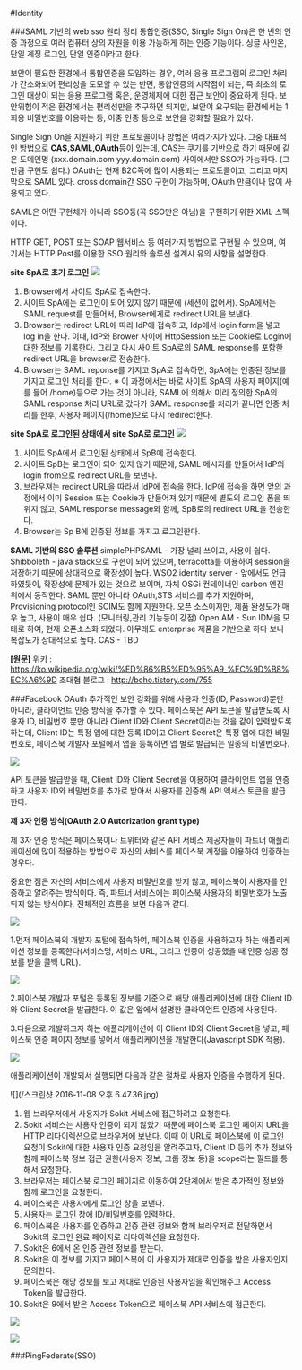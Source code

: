 #Identity

###SAML 기반의 web sso 원리 정리
통합인증(SSO, Single Sign On)은 한 번의 인증 과정으로 여러 컴퓨터 상의 자원을 이용 가능하게 하는 인증 기능이다. 싱글 사인온, 단일 계정 로그인, 단일 인증이라고 한다.

보안이 필요한 환경에서 통합인증을 도입하는 경우, 여러 응용 프로그램의 로그인 처리가 간소화되어 편리성을 도모할 수 있는 반면, 통합인증의 시작점이 되는, 즉 최초의 로그인 대상이 되는 응용 프로그램 혹은, 운영체제에 대한 접근 보안이 중요하게 된다. 보안위험이 적은 환경에서는 편리성만을 추구하면 되지만, 보안이 요구되는 환경에서는 1회용 비밀번호를 이용하는 등, 이중 인증 등으로 보안을 강화할 필요가 있다.

Single Sign On을 지원하기 위한 프로토콜이나 방법은 여러가지가 있다. 
그중 대표적인 방법으로 **CAS,SAML,OAuth**등이 있는데, CAS는 쿠기를 기반으로 하기 때문에 같은 도메인명 (xxx.domain.com yyy.domain.com) 사이에서만 SSO가 가능하다. (그만큼 구현도 쉽다.) OAuth는 현재 B2C쪽에 많이 사용되는 프로토콜이고, 그리고 마지막으로 SAML 있다. cross domain간 SSO 구현이 가능하며, OAuth 만큼이나 많이 사용되고 있다.

SAML은 어떤 구현체가 아니라 SSO등(꼭 SSO만은 아님)을 구현하기 위한 XML 스펙이다.

HTTP GET, POST 또는 SOAP 웹서비스 등 여러가지 방법으로 구현될 수 있으며, 여기서는 HTTP Post를 이용한 SSO 원리와 솔루션 설계시 유의 사항을 설명한다.

**site SpA로 초기 로그인**
![](/assets/SAML_sso1.png)

1. Browser에서 사이트 SpA로 접속한다.
2. 사이트 SpA에는 로그인이 되어 있지 않기 때문에 (세션이 없어서). SpA에서는 SAML request를 만들어서, Browser에게로 redirect URL을 보낸다.
3. Browser는 redirect URL에 따라 IdP에 접속하고, Idp에서 login form을 넣고 log in을 한다. 이때, IdP와 Brower 사이에 HttpSession 또는 Cookie로 Login에 대한 정보를 기록한다. 그리고 다시 사이트 SpA로의 SAML response를 포함한 redirect URL을 browser로 전송한다.
4. Browser는 SAML reponse를 가지고 SpA로 접속하면, SpA에는 인증된 정보를 가지고 로그인 처리를 한다. ※ 이 과정에서는 바로 사이트 SpA의 사용자 페이지(예를 들어 /home)등으로 가는 것이 아니라, SAML에 의해서 미리 정의한 SpA의 SAML response 처리 URL로 갔다가 SAML response를 처리가 끝나면 인증 처리를 한후, 사용자 페이지(/home)으로 다시 redirect한다.


**site SpA로 로그인된 상태에서 site SpA로 로그인**
![](/assets/SAML_sso2.png)

1. 사이트 SpA에서 로그인된 상태에서 SpB에 접속한다.
2. 사이트 SpB는 로그인이 되어 있지 않기 때문에, SAML 메시지를 만들어서 IdP의 login from으로 redirect URL을 보낸다.
3. 브라우져는 redirect URL을 따라서 IdP에 접속을 한다. IdP에 접속을 하면 앞의 과정에서 이미 Session 또는 Cookie가 만들어져 있기 때문에 별도의 로그인 폼을 띄위지 않고, SAML response message와 함께, SpB로의 redirect URL을 전송한다. 
4. Browser는 Sp B에 인증된 정보를 가지고 로그인한다.


**SAML 기반의 SSO 솔루션**
simplePHPSAML - 가장 널리 쓰이고, 사용이 쉽다.
Shibboleth - java stack으로 구현이 되어 있으며, terracotta를 이용하여 session을 저장하기 때문에 상대적으로 확장성이 높다.
WSO2 identity server - 앞에서도 언급하였듯이, 확장성에 문제가 있는 것으로 보이며, 자체 OSGi 컨테이너인 carbon 엔진 위에서 동작한다. SAML 뿐만 아니라 OAuth,STS 서비스를 추가 지원하며, Provisioning protocol인 SCIM도 함께 지원한다. 오픈 소스이지만, 제품 완성도가 매우 높고, 사용이 매우 쉽다. (모니터링,관리 기능등이 강점)
Open AM - Sun IDM을 모태로 하여, 현재 오픈소스화 되었다. 아무래도 enterprise 제품을 기반으로 하다 보니 복잡도가 상대적으로 높다.
CAS - TBD

**[원문]**
위키 : https://ko.wikipedia.org/wiki/%ED%86%B5%ED%95%A9_%EC%9D%B8%EC%A6%9D 
조대협 블로그 : http://bcho.tistory.com/755

###Facebook OAuth
추가적인 보안 강화를 위해 사용자 인증(ID, Password)뿐만 아니라, 클라이언트 인증 방식을 추가할 수 있다. 페이스북은 API 토큰을 발급받도록 사용자 ID, 비밀번호 뿐만 아니라 Client ID와 Client Secret이라는 것을 같이 입력받도록 하는데, Client ID는 특정 앱에 대한 등록 ID이고 Client Secret은 특정 앱에 대한 비밀번호로, 페이스북 개발자 포털에서 앱을 등록하면 앱 별로 발급되는 일종의 비밀번호다.

![](/developerfacebook.PNG)

API 토큰을 발급받을 때, Client ID와 Client Secret을 이용하여 클라이언트 앱을 인증하고 사용자 ID와 비밀번호를 추가로 받아서 사용자를 인증해 API 액세스 토큰을 발급한다. 

**제 3자 인증 방식(OAuth 2.0 Autorization grant type)**

제 3자 인증 방식은 페이스북이나 트위터와 같은 API 서비스 제공자들이 파트너 애플리케이션에 많이 적용하는 방법으로 자신의 서비스를 페이스북 계정을 이용하여 인증하는 경우다.

중요한 점은 자신의 서비스에서 사용자 비밀번호를 받지 않고, 페이스북이 사용자를 인증하고 알려주는 방식이다. 즉, 파트너 서비스에는 페이스북 사용자의 비밀번호가 노출되지 않는 방식이다. 전체적인 흐름을 보면 다음과 같다.

![](apitokenflow.PNG)

1.먼저 페이스북의 개발자 포털에 접속하여, 페이스북 인증을 사용하고자 하는 애플리케이션 정보를 등록한다(서비스명, 서비스 URL, 그리고 인증이 성공했을 때 인증 성공 정보를 받을 콜백 URL).

![](/oauthsetting.PNG)

2.페이스북 개발자 포털은 등록된 정보를 기준으로 해당 애플리케이션에 대한 Client ID와 Client Secret을 발급한다. 이 값은 앞에서 설명한 클라이언트 인증에 사용된다.

3.다음으로 개발하고자 하는 애플리케이션에 이 Client ID와 Client Secret을 넣고, 페이스북 인증 페이지 정보를 넣어서 애플리케이션을 개발한다(Javascript SDK 적용).

![](/fbsdk.PNG)

애플리케이션이 개발되서 실행되면 다음과 같은 절차로 사용자 인증을 수행하게 된다.

![](/스크린샷 2016-11-08 오후 6.47.36.jpg)

1. 웹 브라우저에서 사용자가 Sokit 서비스에 접근하려고 요청한다.
2. Sokit 서비스는 사용자 인증이 되지 않았기 때문에 페이스북 로그인 페이지 URL을 HTTP  리다이렉션으로 브라우저에 보낸다. 이때 이 URL로 페이스북에 이 로그인 요청이 Sokit에 대한 사용자 인증 요청임을 알려주고자, Client ID 등의 추가 정보와 함께 페이스북 정보 접근 권한(사용자 정보, 그룹 정보 등)을 scope라는 필드를 통해서 요청한다.
3. 브라우저는 페이스북 로그인 페이지로 이동하여 2단계에서 받은 추가적인 정보와 함께 로그인을 요청한다.
4. 페이스북은 사용자에게 로그인 창을 보낸다.
5. 사용자는 로그인 창에 ID/비밀번호를 입력한다.
6. 페이스북은 사용자를 인증하고 인증 관련 정보와 함께 브라우저로 전달하면서 Sokit의 로그인 완료 페이지로 리다이렉션을 요청한다.
7. Sokit은 6에서 온 인증 관련 정보를 받는다.
8. Sokit은 이 정보를 가지고 페이스북에 이 사용자가 제대로 인증을 받은 사용자인지 문의한다.
9. 페이스북은 해당 정보를 보고 제대로 인증된 사용자임을 확인해주고 Access Token을 발급한다.
10. Sokit은 9에서 받은 Access Token으로 페이스북 API 서비스에 접근한다.

![](/fblogin.PNG)

![](/fbscope.PNG)

###PingFederate(SSO)



                                                                                                                                                                                                                                                                                                                                                                                                                                                                          

